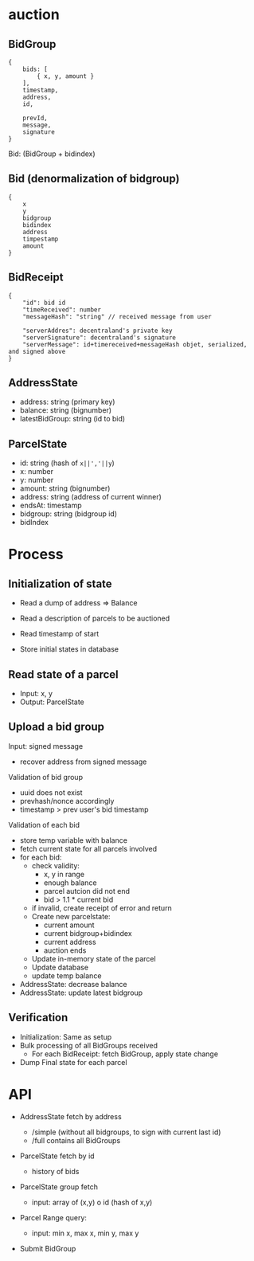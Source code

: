 # auction

## BidGroup

```
{
    bids: [
        { x, y, amount }
    ],
    timestamp,
    address,
    id,
    
    prevId,
    message,
    signature
}
```

Bid: (BidGroup + bidindex)

## Bid (denormalization of bidgroup)

```
{
    x
    y
    bidgroup
    bidindex
    address
    timpestamp
    amount
}
```

## BidReceipt

```
{
    "id": bid id
    "timeReceived": number
    "messageHash": "string" // received message from user
    
    "serverAddres": decentraland's private key
    "serverSignature": decentraland's signature
    "serverMessage": id+timereceived+messageHash objet, serialized, and signed above
}
```

## AddressState

- address: string (primary key)
- balance: string (bignumber)
- latestBidGroup: string (id to bid)


## ParcelState

- id: string (hash of `x||','||y`)
- x: number
- y: number
- amount: string (bignumber)
- address: string (address of current winner)
- endsAt: timestamp
- bidgroup: string (bidgroup id)
- bidIndex

# Process

## Initialization of state

- Read a dump of address => Balance
- Read a description of parcels to be auctioned
- Read timestamp of start

- Store initial states in database

## Read state of a parcel

- Input: x, y
- Output: ParcelState

## Upload a bid group

Input: signed message

- recover address from signed message

Validation of bid group

- uuid does not exist
- prevhash/nonce accordingly
- timestamp > prev user's bid timestamp

Validation of each bid

- store temp variable with balance
- fetch current state for all parcels involved
- for each bid:
    - check validity:
        * x, y in range
        * enough balance
        * parcel autcion did not end
        * bid > 1.1 * current bid
    - if invalid, create receipt of error and return
    - Create new parcelstate:
        - current amount
        - current bidgroup+bidindex
        - current address
        - auction ends
    - Update in-memory state of the parcel
    - Update database
    - update temp balance
- AddressState: decrease balance
- AddressState: update latest bidgroup

## Verification

- Initialization: Same as setup
- Bulk processing of all BidGroups received
  * For each BidReceipt: fetch BidGroup, apply state change
- Dump Final state for each parcel


# API

- AddressState fetch by address
    - /simple (without all bidgroups, to sign with current last id)
    - /full contains all BidGroups

- ParcelState fetch by id
    - history of bids

- ParcelState group fetch
    - input: array of (x,y) o id (hash of x,y)

- Parcel Range query:
    - input: min x, max x, min y, max y

- Submit BidGroup